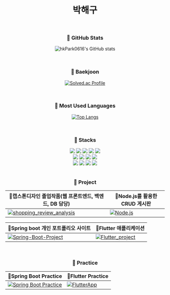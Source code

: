 <br>

<div align="center">
  <h1>박해구</h1>
  
  <br>

  <h3>🌟 GitHub Stats</h3>
  
  ![hkPark0616's GitHub stats](https://github-readme-stats.vercel.app/api?username=hkPark0616&show_icons=true&theme=gruvbox)

  <br>

  <h3>🌟 Baekjoon</h3>
  
  [![Solved.ac Profile](http://mazassumnida.wtf/api/generate_badge?boj=qkrgorn3617)](https://solved.ac/qkrgorn3617)

  <br>

  <h3>🌟 Most Used Languages</h3>
  
  [![Top Langs](https://github-readme-stats.vercel.app/api/top-langs/?username=hkPark0616&theme=tokyonight)](https://github.com/anuraghazra/github-readme-stats)
  

  <br>

  <h3>🌟 Stacks</h3>
  <img src="https://img.shields.io/badge/SpringBoot-success?style=for-the-badge&logo=Spring&logoColor=white"/>
  <img src="https://img.shields.io/badge/Java-007396?style=for-the-badge&logo=OpenJDK&logoColor=white"/>
  <img src="https://img.shields.io/badge/Nodejs-339933?style=for-the-badge&logo=Node.js&logoColor=white">
  <img src="https://img.shields.io/badge/jQuery-0769AD?style=for-the-badge&logo=jQuery&logoColor=white">
  <img src="https://img.shields.io/badge/Javascript-F7DF1E?style=for-the-badge&logo=Javascript&logoColor=white"><br>
  <img src="https://img.shields.io/badge/HTML5-E34F26?style=for-the-badge&logo=HTML5&logoColor=white">
  <img src="https://img.shields.io/badge/CSS3-1572B6?style=for-the-badge&logo=CSS3&logoColor=white">
  <img src="https://img.shields.io/badge/Python-3776AB?style=for-the-badge&logo=Python&logoColor=white">
  <img src="https://img.shields.io/badge/Flask-000000?style=for-the-badge&logo=Flask&logoColor=white"><br>
  <img src="https://img.shields.io/badge/Express-000000?style=for-the-badge&logo=Express&logoColor=white">
  <img src="https://img.shields.io/badge/Flutter-02569B?style=for-the-badge&logo=Flutter&logoColor=white">
  <img src="https://img.shields.io/badge/firebase-ffca28?style=for-the-badge&logo=firebase&logoColor=black">
  <img src="https://img.shields.io/badge/MySQL-4479A1?style=for-the-badge&logo=MySQL&logoColor=white"><br>

  <br>

  <h3>🌟 Project </h3>



  | 🔸캡스톤디자인 졸업작품(웹 프론트엔드, 백엔드, DB 담당) | 🔸Node.js를 활용한 CRUD 게시판 |
  |------------|------------|
  | [![shopping_review_analysis](https://github-readme-stats.vercel.app/api/pin/?username=hkPark0616&repo=shopping_review_analysis&title_color=ffffff&text_color=c9cacc&icon_color=2bbc8a&bg_color=1d1f21)](https://github.com/KIMHYUNSOO1999/shopping_review_analysis) | [![Node.js](https://github-readme-stats.vercel.app/api/pin/?username=hkPark0616&repo=Node.js&title_color=ffffff&text_color=c9cacc&icon_color=2bbc8a&bg_color=1d1f21)](https://github.com/hkPark0616/Node.js) |

  | 🔸Spring boot 개인 포트폴리오 사이트 | 🔸Flutter 애플리케이션 |
  |------------|------------|
  | [![Spring-Boot-Project](https://github-readme-stats.vercel.app/api/pin/?username=hkPark0616&repo=Spring-Boot-Project&title_color=ffffff&text_color=c9cacc&icon_color=2bbc8a&bg_color=1d1f21)](https://github.com/hkPark0616/Spring-Boot-Project) | [![Flutter_project](https://github-readme-stats.vercel.app/api/pin/?username=hkPark0616&repo=Flutter_project&title_color=ffffff&text_color=c9cacc&icon_color=2bbc8a&bg_color=1d1f21)](https://github.com/hkPark0616/Flutter_project) |

  <br>

  <h3>🌟 Practice </h3>

  
  | 🔸Spring Boot Practice | 🔸Flutter Practice |
  |------------|------------|
  | [![Spring Boot Practice](https://github-readme-stats.vercel.app/api/pin/?username=hkPark0616&repo=Spring-Boot-Practice&title_color=ffffff&text_color=c9cacc&icon_color=2bbc8a&bg_color=1d1f21)](https://github.com/hkPark0616/Spring-Boot-Practice) | [![FlutterApp](https://github-readme-stats.vercel.app/api/pin/?username=hkPark0616&repo=FlutterApp&title_color=ffffff&text_color=c9cacc&icon_color=2bbc8a&bg_color=1d1f21)](https://github.com/hkPark0616/FlutterApp) |

</div>


  
    
  


<!--
**hkPark0616/hkPark0616** is a ✨ _special_ ✨ repository because its `README.md` (this file) appears on your GitHub profile.

Here are some ideas to get you started:

- 🔭 I’m currently working on ...
- 🌱 I’m currently learning ...
- 👯 I’m looking to collaborate on ...
- 🤔 I’m looking for help with ...
- 💬 Ask me about ...
- 📫 How to reach me: ...
- 😄 Pronouns: ...
- ⚡ Fun fact: ...
-->

